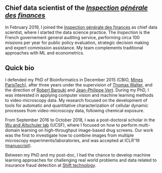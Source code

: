 ## Chief data scientist of the [_Inspection générale des finances_](http://www.igf.finances.gouv.fr/cms/sites/igf/accueil/igf-in-brief.html)

In February 2019, I joined the [Inspection générale des finances](http://www.igf.finances.gouv.fr/cms/sites/igf/accueil/igf-in-brief.html) as chief data scientist, where I started the data science practice. The _Inspection_ is the French governement general auditing service, performing circa 100 missions per year for public policy evaluation, strategic decision making and expert commission assistance. My team complements traditional approaches with ML and econometrics.

## Quick bio

I defended my PhD of Bioinformatics in December 2015 (CBIO, [Mines ParisTech](http://www.mines-paristech.fr/)), after three years under the supervision of [Thomas Walter](http://cbio.ensmp.fr/~twalter/), and the direction of [Robert Barouki](https://t3s-1124.biomedicale.parisdescartes.fr/) and [Jean-Philippe Vert](http://cbio.ensmp.fr/~jvert/). During my PhD, I was interested in applying computer vision and machine learning methods to video-microscopy data. My research focused on the development of tools for automatic and quantitative characterization of cellular dynamic processes from video-microscopy data, following chemical exposure.

From September 2016 to October 2018, I was a post-doctoral scholar in the [Wu and Altschuler lab](http://www.altschulerwulab.org) (UCSF), where I focused on how to perform multi-domain learning on high-throughput image-based drug screens. Our work was the first to investigate how to combine images from multiple microscopy experiments/laboratories, and was accepted at ICLR'19 ([manuscript](https://openreview.net/forum?id=Sklv5iRqYX)).

Between my PhD and my post-doc, I had the chance to develop machine learning approaches for challenging real world problems and data related to insurance fraud detection at [Shift technology](http://www.shift-technology.com/).
